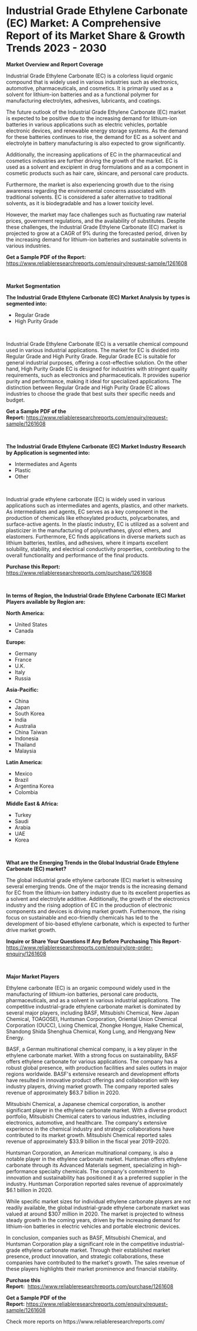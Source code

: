 <p><h1>Industrial Grade Ethylene Carbonate (EC) Market: A Comprehensive Report of its Market Share & Growth Trends 2023 - 2030</h1></p><p><strong>Market Overview and Report Coverage</strong></p>
<p><p>Industrial Grade Ethylene Carbonate (EC) is a colorless liquid organic compound that is widely used in various industries such as electronics, automotive, pharmaceuticals, and cosmetics. It is primarily used as a solvent for lithium-ion batteries and as a functional polymer for manufacturing electrolytes, adhesives, lubricants, and coatings.</p><p>The future outlook of the Industrial Grade Ethylene Carbonate (EC) market is expected to be positive due to the increasing demand for lithium-ion batteries in various applications such as electric vehicles, portable electronic devices, and renewable energy storage systems. As the demand for these batteries continues to rise, the demand for EC as a solvent and electrolyte in battery manufacturing is also expected to grow significantly.</p><p>Additionally, the increasing applications of EC in the pharmaceutical and cosmetics industries are further driving the growth of the market. EC is used as a solvent and excipient in drug formulations and as a component in cosmetic products such as hair care, skincare, and personal care products.</p><p>Furthermore, the market is also experiencing growth due to the rising awareness regarding the environmental concerns associated with traditional solvents. EC is considered a safer alternative to traditional solvents, as it is biodegradable and has a lower toxicity level.</p><p>However, the market may face challenges such as fluctuating raw material prices, government regulations, and the availability of substitutes. Despite these challenges, the Industrial Grade Ethylene Carbonate (EC) market is projected to grow at a CAGR of 9% during the forecasted period, driven by the increasing demand for lithium-ion batteries and sustainable solvents in various industries.</p></p>
<p><strong>Get a Sample PDF of the Report:</strong> <a href="https://www.reliableresearchreports.com/enquiry/request-sample/1261608">https://www.reliableresearchreports.com/enquiry/request-sample/1261608</a></p>
<p>&nbsp;</p>
<p><strong>Market Segmentation</strong></p>
<p><strong>The Industrial Grade Ethylene Carbonate (EC) Market Analysis by types is segmented into:</strong></p>
<p><ul><li>Regular Grade</li><li>High Purity Grade</li></ul></p>
<p>&nbsp;</p>
<p><p>Industrial Grade Ethylene Carbonate (EC) is a versatile chemical compound used in various industrial applications. The market for EC is divided into Regular Grade and High Purity Grade. Regular Grade EC is suitable for general industrial purposes, offering a cost-effective solution. On the other hand, High Purity Grade EC is designed for industries with stringent quality requirements, such as electronics and pharmaceuticals. It provides superior purity and performance, making it ideal for specialized applications. The distinction between Regular Grade and High Purity Grade EC allows industries to choose the grade that best suits their specific needs and budget.</p></p>
<p><strong>Get a Sample PDF of the Report:</strong>&nbsp;<a href="https://www.reliableresearchreports.com/enquiry/request-sample/1261608">https://www.reliableresearchreports.com/enquiry/request-sample/1261608</a></p>
<p>&nbsp;</p>
<p><strong>The Industrial Grade Ethylene Carbonate (EC) Market Industry Research by Application is segmented into:</strong></p>
<p><ul><li>Intermediates and Agents</li><li>Plastic</li><li>Other</li></ul></p>
<p>&nbsp;</p>
<p><p>Industrial grade ethylene carbonate (EC) is widely used in various applications such as intermediates and agents, plastics, and other markets. As intermediates and agents, EC serves as a key component in the production of chemicals like ethoxylated products, polycarbonates, and surface-active agents. In the plastic industry, EC is utilized as a solvent and plasticizer in the manufacturing of polyurethanes, glycol ethers, and elastomers. Furthermore, EC finds applications in diverse markets such as lithium batteries, textiles, and adhesives, where it imparts excellent solubility, stability, and electrical conductivity properties, contributing to the overall functionality and performance of the final products.</p></p>
<p><strong>Purchase this Report:</strong>&nbsp; <a href="https://www.reliableresearchreports.com/purchase/1261608">https://www.reliableresearchreports.com/purchase/1261608</a></p>
<p>&nbsp;</p>
<p><strong>In terms of Region, the Industrial Grade Ethylene Carbonate (EC) Market Players available by Region are:</strong></p>
<p>
    <p> <strong> North America: </strong>
        <ul>
            <li>United States</li>
            <li>Canada</li>
        </ul>
        </p> 
    <p> <strong> Europe: </strong>
        <ul>
            <li>Germany</li>
            <li>France</li>
            <li>U.K.</li>
            <li>Italy</li>
            <li>Russia</li>
        </ul>
        </p> 
    <p> <strong> Asia-Pacific: </strong>
        <ul>
            <li>China</li>
            <li>Japan</li>
            <li>South Korea</li>
            <li>India</li>
            <li>Australia</li>
            <li>China Taiwan</li>
            <li>Indonesia</li>
            <li>Thailand</li>
            <li>Malaysia</li>
        </ul>
        </p> 
    <p> <strong> Latin America: </strong>
        <ul>
            <li>Mexico</li>
            <li>Brazil</li>
            <li>Argentina Korea</li>
            <li>Colombia</li>
        </ul>
        </p> 
    <p> <strong> Middle East & Africa: </strong>
        <ul>
            <li>Turkey</li>
            <li>Saudi</li>
            <li>Arabia</li>
            <li>UAE</li>
            <li>Korea</li>
        </ul>
    </p>
    </p>
<p>&nbsp;</p>
<p><strong>What are the Emerging Trends in the Global Industrial Grade Ethylene Carbonate (EC) market?</strong></p>
<p><p>The global industrial grade ethylene carbonate (EC) market is witnessing several emerging trends. One of the major trends is the increasing demand for EC from the lithium-ion battery industry due to its excellent properties as a solvent and electrolyte additive. Additionally, the growth of the electronics industry and the rising adoption of EC in the production of electronic components and devices is driving market growth. Furthermore, the rising focus on sustainable and eco-friendly chemicals has led to the development of bio-based ethylene carbonate, which is expected to further drive market growth.</p></p>
<p><strong>Inquire or Share Your Questions If Any Before Purchasing This Report</strong>- <a href="https://www.reliableresearchreports.com/enquiry/pre-order-enquiry/1261608">https://www.reliableresearchreports.com/enquiry/pre-order-enquiry/1261608</a></p>
<p>&nbsp;</p>
<p><strong>Major Market Players</strong></p>
<p><p>Ethylene carbonate (EC) is an organic compound widely used in the manufacturing of lithium-ion batteries, personal care products, pharmaceuticals, and as a solvent in various industrial applications. The competitive industrial-grade ethylene carbonate market is dominated by several major players, including BASF, Mitsubishi Chemical, New Japan Chemical, TOAGOSEI, Huntsman Corporation, Oriental Union Chemical Corporation (OUCC), Lixing Chemical, Zhongke Hongye, Haike Chemical, Shandong Shida Shenghua Chemical, Kong Lung, and Hengyang New Energy.</p><p>BASF, a German multinational chemical company, is a key player in the ethylene carbonate market. With a strong focus on sustainability, BASF offers ethylene carbonate for various applications. The company has a robust global presence, with production facilities and sales outlets in major regions worldwide. BASF's extensive research and development efforts have resulted in innovative product offerings and collaboration with key industry players, driving market growth. The company reported sales revenue of approximately $63.7 billion in 2020.</p><p>Mitsubishi Chemical, a Japanese chemical corporation, is another significant player in the ethylene carbonate market. With a diverse product portfolio, Mitsubishi Chemical caters to various industries, including electronics, automotive, and healthcare. The company's extensive experience in the chemical industry and strategic collaborations have contributed to its market growth. Mitsubishi Chemical reported sales revenue of approximately $33.9 billion in the fiscal year 2019-2020.</p><p>Huntsman Corporation, an American multinational company, is also a notable player in the ethylene carbonate market. Huntsman offers ethylene carbonate through its Advanced Materials segment, specializing in high-performance specialty chemicals. The company's commitment to innovation and sustainability has positioned it as a preferred supplier in the industry. Huntsman Corporation reported sales revenue of approximately $6.1 billion in 2020.</p><p>While specific market sizes for individual ethylene carbonate players are not readily available, the global industrial-grade ethylene carbonate market was valued at around $307 million in 2020. The market is projected to witness steady growth in the coming years, driven by the increasing demand for lithium-ion batteries in electric vehicles and portable electronic devices.</p><p>In conclusion, companies such as BASF, Mitsubishi Chemical, and Huntsman Corporation play a significant role in the competitive industrial-grade ethylene carbonate market. Through their established market presence, product innovation, and strategic collaborations, these companies have contributed to the market's growth. The sales revenue of these players highlights their market prominence and financial stability.</p></p>
<p><strong>Purchase this Report:</strong>&nbsp;&nbsp;<a href="https://www.reliableresearchreports.com/purchase/1261608">https://www.reliableresearchreports.com/purchase/1261608</a></p>
<p></p>
<p><strong>Get a Sample PDF of the Report:</strong>&nbsp;<a href="https://www.reliableresearchreports.com/enquiry/request-sample/1261608">https://www.reliableresearchreports.com/enquiry/request-sample/1261608</a></p>
<p>Check more reports on https://www.reliableresearchreports.com/</p>
